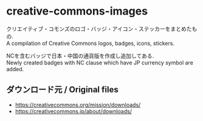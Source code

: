 # creative-commons-images
クリエイティブ・コモンズのロゴ・バッジ・アイコン・ステッカーをまとめたもの.  
A compilation of Creative Commons logos, badges, icons, stickers.

NCを含むバッジで日本・中国の通貨版を作成し追加してある.  
Newly created badges with NC clause which have JP currency symbol are added.

## ダウンロード元 / Original files
- <https://creativecommons.org/mission/downloads/>
- <https://creativecommons.jp/about/downloads/>

